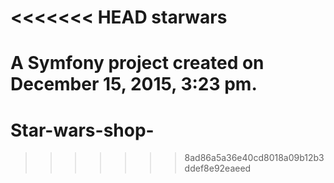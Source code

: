 <<<<<<< HEAD
starwars
========

A Symfony project created on December 15, 2015, 3:23 pm.
=======
# Star-wars-shop-
>>>>>>> 8ad86a5a36e40cd8018a09b12b3ddef8e92eaeed
